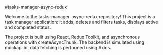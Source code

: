 #tasks-manager-async-redux

Welcome to the tasks-manager-async-redux repository!
 This project is a task manager application: it adds, deletes and filters tasks, displays active and completed status.

 The project is built using React, Redux Toolkit, and asynchronous operations with createAsyncThunk. The backend is simulated using mockapi.io, data fetching is performed using Axios. 

